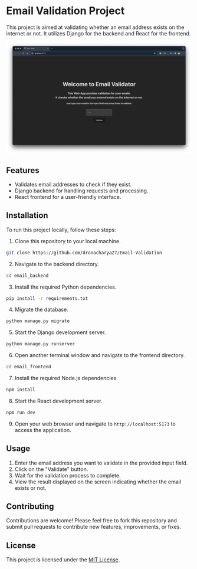 # Email Validation Project

This project is aimed at validating whether an email address exists on the internet or not. It utilizes Django for the backend and React for the frontend.

![Getting Started](./EmailValidator.png)

## Features

- Validates email addresses to check if they exist.
- Django backend for handling requests and processing.
- React frontend for a user-friendly interface.

## Installation

To run this project locally, follow these steps:

1. Clone this repository to your local machine.

```bash
git clone https://github.com/dronacharya27/Email-Validation
```
2. Navigate to the backend directory.
```bash
cd email_backend
```

3. Install the required Python dependencies.
```bash
pip install -r requirements.txt
```

4. Migrate the database.
```bash
python manage.py migrate
```

5. Start the Django development server.
```bash
python manage.py runserver
```

6. Open another terminal window and navigate to the frontend directory.
```bash
cd email_frontend
```

7. Install the required Node.js dependencies.
```bash
npm install
```

8. Start the React development server.
```bash
npm run dev
```

9. Open your web browser and navigate to `http://localhost:5173` to access the application.

## Usage

1. Enter the email address you want to validate in the provided input field.
2. Click on the "Validate" button.
3. Wait for the validation process to complete.
4. View the result displayed on the screen indicating whether the email exists or not.

## Contributing

Contributions are welcome! Please feel free to fork this repository and submit pull requests to contribute new features, improvements, or fixes.

## License

This project is licensed under the [MIT License](LICENSE).



